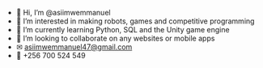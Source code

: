 - 👋 Hi, I’m @asiimwemmanuel
- 👀 I’m interested in making robots, games and competitive programming
- 🌱 I’m currently learning Python, SQL and the Unity game engine
- 💞️ I’m looking to collaborate on any websites or mobile apps
- ✉ asiimwemmanuel47@gmail.com
- 🤙 +256 700 524 549
